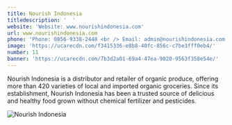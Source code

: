 ```yaml
---
title: Nourish Indonesia
titledescription: '  '
website: 'Website: www.nourishindonesia.com'
url: www.nourishindonesia.com
phone: 'Phone: 0856-9338-2448 <br /> Email: admin@nourishindonesia.com'
image: 'https://ucarecdn.com/f3415336-e8b8-40fc-856c-c7be3fff0eb4/'
number: 11
banner: 'https://ucarecdn.com/7b3d2a01-69a4-47ea-9020-9563f358e54e/'
---
```

Nourish Indonesia is a distributor and retailer of organic produce, offering more than 420 varieties of local and imported organic groceries. Since its establishment, Nourish Indonesia has been a trusted source of delicious and healthy food grown without chemical fertilizer and pesticides.

![Nourish Indonesia](https://ucarecdn.com/58d4f812-3593-40c2-9105-e83d7536e909/ "Nourish Indonesia")
